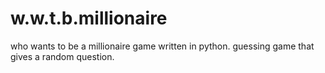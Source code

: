 # w.w.t.b.millionaire
who wants to be a millionaire game written in python. guessing game that gives a random question.
